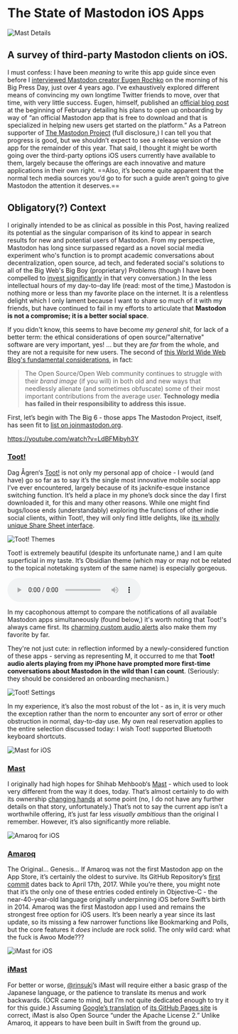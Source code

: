 # The State of Mastodon iOS Apps

![Mast Details](https://i.snap.as/UsH95qJv.png)

## A survey of third-party Mastodon clients on iOS.

I must confess: I have been _meaning_ to write this app guide since even before I [interviewed Mastodon creator Eugen Rochko](https://bilge.world/eugen-rochko-interview) on the morning of his Big Press Day, just over 4 years ago. I’ve exhaustively explored different means of convincing my own longtime Twitter friends to move, over that time, with very little success. Eugen, himself, published an [official blog post](https://blog.joinmastodon.org/2021/02/developing-an-official-ios-app-for-mastodon/) at the beginning of February detailing his plans to open up onboarding by way of “an official Mastodon app that is free to download and that is specialized in helping new users get started on the platform.” As a Patreon supporter of [The Mastodon Project](https://www.patreon.com/mastodon) (full disclosure,) I can tell you that progress is good, but we shouldn’t expect to see a release version of the app for the remainder of this year. That said, I thought it might be worth going over the third-party options iOS users currently have available to them, largely because the offerings are each innovative and mature applications in their own right. ==Also, it’s become quite apparent that the normal tech media sources you’d go to for such a guide aren’t going to give Mastodon the attention it deserves.==

## Obligatory(?) Context

I originally intended to be as clinical as possible in this Post, having realized its potential as the singular comparison of its kind to appear in search results for new and potential users of Mastodon. From my perspective, Mastodon has long since surpassed regard as a novel social media experiment who's function is to prompt academic conversations about decentralization, open source, ad tech, and federated social's solutions to all of the Big Web's Big Boy (proprietary) Problems (though I have been compelled to [invest significantly](https://github.com/extratone/bigblue) in that very conversation.) In the less intellectual hours of my day-to-day life (read: most of the time,) Mastodon is nothing more or less than my favorite place on the internet. It is a relentless delight which I only lament because I want to share so much of it with my friends, but have continued to fail in my efforts to articulate that **Mastodon is not a compromise; it is a better social space**.

If you didn't know, this seems to have become *my general shit*, for lack of a better term: the ethical considerations of open source/"alternative" software are very important, yes! ... but they are *far* from the whole, and they are not a requisite for new users. The second of [this World Wide Web Blog's fundamental considerations](https://bilge.world/about), in fact:

> The Open Source/Open Web community continues to struggle with their *brand image* (if you will) in both old and new ways that needlessly alienate (and sometimes obfuscate) some of their most important contributions from the average user. **Technology media has failed in their responsibility to address this issue.**



First, let’s begin with The Big 6 - those apps The Mastodon Project, itself, has seen fit to [list on joinmastodon.org](https://joinmastodon.org/apps).

https://youtube.com/watch?v=LdBFMibyh3Y

### [Toot!](https://apps.apple.com/app/toot/id1229021451)

Dag Ågren‘s [Toot!](https://apps.apple.com/us/app/toot/id1229021451) is not only my personal app of choice - I would (and have) go so far as to say it’s the single most innovative mobile social app I’ve ever encountered, largely because of its jacknife-esque instance switching function. It’s held a place in my phone’s dock since the day I first downloaded it, for this and many other reasons. While one might find bugs/loose ends (understandably) exploring the functions of other indie social clients, within Toot!, they will only find little delights, like [its wholly unique Share Sheet interface](https://imgur.com/gallery/xAXs95J).

![Toot! Themes](https://i.snap.as/bXG5SAUv.png)

Toot! is extremely beautiful (despite its unfortunate name,) and I am quite superficial in my taste. It’s Obsidian theme (which may or may not be related to the topical notetaking system of the same name) is especially gorgeous.

<audio controls>
  <source src="https://github.com/extratone/bilge/raw/main/audio/Toot!%20Custom%20Sounds.mp3">
</audio>

In my cacophonous attempt to compare the notifications of all available Mastodon apps simultaneously (found below,) it's worth noting that Toot!'s always came first. Its [charming custom audio alerts](https://whyp.it/t/toot-ios-app-custom-sounds-92997) also make them my favorite by far.

 They're not just cute: in reflection informed by a newly-considered function of these apps - serving as representing M, it occurred to me that **Toot! audio alerts playing from my iPhone have prompted more first-time conversations about Mastodon in the wild than I can count**. (Seriously: they should be considered an onboarding mechanism.)

![Toot! Settings](https://i.snap.as/30YJR456.png)

In my experience, it’s also the most robust of the lot - as in, it is very much the exception rather than the norm to encounter any sort of error or other obstruction in normal, day-to-day use. My own real reservation applies to the entire selection discussed today: I wish Toot! supported Bluetooth keyboard shortcuts.

![Mast for iOS](https://i.snap.as/KF4Slx39.png)

### [Mast](https://apps.apple.com/us/app/mast-for-mastodon/id1437429129)

I originally had high hopes for Shihab Mehboob‘s [Mast](https://apps.apple.com/us/app/mast-for-mastodon/id1437429129) - which used to look very different from the way it does, today. That’s almost certainly to do with its ownership [changing hands](https://twitter.com/jpeguin/status/1354854403124178947) at some point (no, I do not have any further details on that story, unfortunately.) That’s not to say the current app isn’t a worthwhile offering, it’s just far less _visually ambitious_ than the original I remember. However, it’s also significantly more reliable.

![Amaroq for iOS](https://i.snap.as/JV5vzmky.png)

### [Amaroq](https://apps.apple.com/us/app/amarok-for-mastodon/id1214116200)

The Original… Genesis… If Amaroq was not the first Mastodon app on the App Store, it’s certainly the oldest to survive. Its GitHub Repository’s [first commit](https://github.com/ReticentJohn/Amaroq/commit/9648ebdecf8ab20819ba10fe18b6317a8026fd86) dates back to April 17th, 2017.  While you’re there, you might note that it’s the only one of these entries coded entirely in Objective-C - the near-40-year-old language originally underpinning iOS before Swift’s birth in 2014. Amaroq was the first Mastodon app I used and remains the strongest free option for iOS users. It’s been nearly a year since its last update, so its missing a few narrower functions like Bookmarking and Polls, but the core features it _does_ include are rock solid. The only wild card: what the fuck is Awoo Mode???

![iMast for iOS](https://i.snap.as/7A9pJMzD.png)

### [iMast](https://apps.apple.com/us/app/imast/id1229461703)

For better or worse, [@rinsuki](https://mstdn.rinsuki.net/@rinsuki)’s iMast will require either a basic grasp of the Japanese language, or the patience to translate its menus and work backwards. (OCR came to mind, but I’m not quite dedicated enough to try it for this guide.) Assuming [Google’s translation](https://documentcloud.adobe.com/link/review?uri=urn:aaid:scds:US:64ce057e-5adc-4578-a0ef-e9ddb6b5d545) of [its GitHub Pages site](https://cinderella-project.github.io/iMast/) is correct, iMast is also Open Source “under the Apache License 2.” Unlike Amaroq, it appears to have been built in Swift from the ground up.